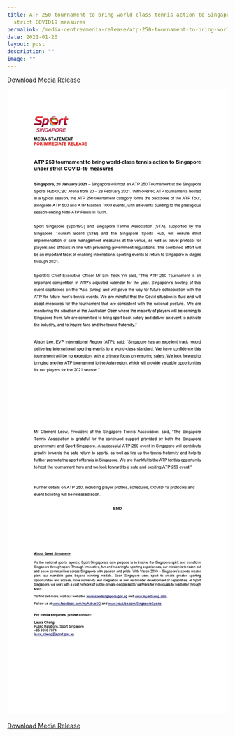 ```yaml
---
title: ATP 250 tournament to bring world class tennis action to Singapore under
  strict COVID19 measures
permalink: /media-centre/media-release/atp-250-tournament-to-bring-world-class-tennis-action-to-singapore-under/
date: 2021-01-20
layout: post
description: ""
image: ""
---
```

[Download Media Release](/files/Media%20Centre/Media%20Release/2021/January/Media%20StatementATP%20250%20tournament%20to%20bring%20worldclass%20tennis%20action%20to%20Singapore%20under%20strict.pdf)

![](/images/Media%20Centre/Media%20Release/2021/January/Media%20StatementATP%20250%20tournament%20to%20bring%20worldclass%20tennis%20action%20to%20Singapore%20%20Pg%2001.jpeg)
![](/images/Media%20Centre/Media%20Release/2021/January/Media%20StatementATP%20250%20tournament%20to%20bring%20worldclass%20tennis%20action%20to%20Singapore%20%20Pg02.jpeg)

[Download Media Release](/files/Media%20Centre/Media%20Release/2021/January/Media%20StatementATP%20250%20tournament%20to%20bring%20worldclass%20tennis%20action%20to%20Singapore%20under%20strict.pdf)